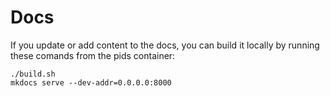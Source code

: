 # Docs

If you update or add content to the docs, you can build it locally by running these comands from the pids container:

```shell
./build.sh
mkdocs serve --dev-addr=0.0.0.0:8000
```
